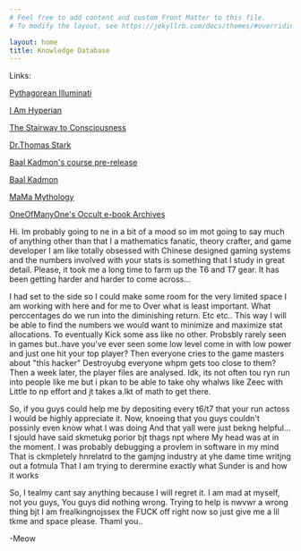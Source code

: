 ```yaml
---
# Feel free to add content and custom Front Matter to this file.
# To modify the layout, see https://jekyllrb.com/docs/themes/#overriding-theme-defaults

layout: home
title: Knowledge Database
---
```


Links:

[Pythagorean Illuminati][armageddon-link]

[I Am Hyperian][hyperianism-link]

[The Stairway to Consciousness][featured-book]

[Dr.Thomas Stark](https://www.amazon.com/Dr.-Thomas-Stark/e/B075J9RNJP)

[Baal Kadmon's course pre-release][featured-page]

[Baal Kadmon](https://baalkadmon.com/)

[MaMa Mythology][featured-site]

[OneOfManyOne's Occult e-book Archives][featured-archive]

[featured-book]: https://www.amazon.com/gp/aw/d/B07KY6QGN6
[featured-page]: https://www.occultcourses.com/predemon 
[featured-site]: https://mamamythology.com/
[featured-archive]: https://justpaste.it/WiLdOccultEbooks/
[armageddon-link]: https://armageddonconspiracy.co.uk/
[hyperianism-link]: https://www.iamhyperian.com/
Hi. Im probably going to ne in a bit of a mood so im mot going to say much of anything other than
that I  a mathematics fanatic, theory crafter, and game developer
 I am like totally obsessed with Chinese designed gaming systems and the numbers involved with your stats
is something that I study in great detail. Please, it took me a long time to farm up the T6 and T7 gear.
It has been getting harder and harder to come across...

I had set to the side so I could make some room for the very limited space I am working with here and for me to
Over what is least important. What perccentages do we run into the diminishing return. Etc etc..
This way I will be able to find the numbers we would want to minimize and maximize stat allocations.
To eventually Kick some ass like no other. Probsbly rarely seen in games but..have you've ever seen some low level come
in with low power and just one hit your top player? Then everyone cries to the game masters about "this hacker"
Destroyubg everyone whpm gets too close to them? Then a week later, the player files are analysed.
Idk, its not often tou ryn run into people like me but i pkan to be able to take ohy whalws like Zeec with
Little to np effort and jt takes a.lkt of math to get there.

So, if you guys could help me by depositing every t6/t7 that your run actoss I would be highly 
appreciate it. Now, knoeing that you guys couldn't  possinly even know what I was doing 
And that yall were just bekng helpful... I sjould have said skmetukg porior bjt thags npt where
My head was at in the moment. I was probably debugging a provlem in software in my mind
That is ckmpletely hnrelatrd to the gamjng industry at yhe dame time writjng out a fotmula
That I am trying to derermine exactly what Sunder is and how it works

So, I tealmy cant say anything because I will regret it. I am mad at myself, not you guys,
You guys did nothing wrong. Trying to help is nwvwr a wrong thing  bjt I am frealkingnojssex the FUCK off
right now so just give me a lil tkme and space please. Thaml you..

-Meow
